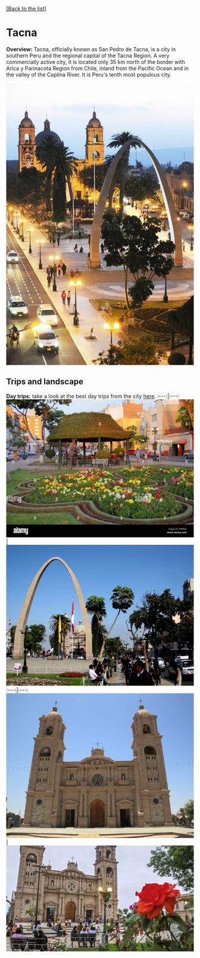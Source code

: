 [[Back to the list]](city_list.md)
# Tacna
**Overview:** Tacna, officially known as San Pedro de Tacna, is a city in southern Peru and the regional capital of the Tacna Region. A very commercially active city, it is located only 35 km  north of the border with Arica y Parinacota Region from Chile, inland from the Pacific Ocean and in the valley of the Caplina River. It is Peru's tenth most populous city.


![Tacna tourist view](resources/Tacna_view.jpg)
## Trips and landscape
**Day trips:** take a look at the best day trips from the city [here](https://www.tripadvisor.com/Attractions-g858537-Activities-c63-Tacna_Tacna_Region.html).
:---:|:---:
 ![landscape image](resources/Tacna_landscape_0.jpg) | ![landscape image](resources/Tacna_landscape_1.jpg) 
:---:|:---:
 ![landscape image](resources/Tacna_landscape_2.jpg) | ![landscape image](resources/Tacna_landscape_3.jpg) 
